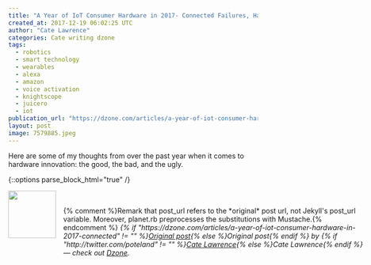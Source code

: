 ```yaml
---
title: "A Year of IoT Consumer Hardware in 2017- Connected Failures, Hacking, and..."
created_at: 2017-12-19 06:02:25 UTC
author: "Cate Lawrence"
categories: Cate writing dzone
tags: 
  - robotics
  - smart technology
  - wearables
  - alexa
  - amazon
  - voice activation
  - knightscope
  - juicero
  - iot
publication_url: "https://dzone.com/articles/a-year-of-iot-consumer-hardware-in-2017-connected"
layout: post
image: 7579885.jpeg
---
```

Here are some of my thoughts from over the past year when it comes to hardware innovation: the good, the bad, and the ugly.


{::options parse_block_html="true" /}
<div class="author">
   <img src="http://www.rss-specifications.com/rss-spec-rss.gif" style="width: 96px; height: 96;">
   <span style="position: absolute; padding: 32px 15px;">{% comment %}Remark that post_url refers to the *original* post url, not Jekyll's post_url variable. Moreover, planet.rb preprocesses the substitutions with Mustache.{% endcomment %}
      <i>{% if "https://dzone.com/articles/a-year-of-iot-consumer-hardware-in-2017-connected" != "" %}<a href="https://dzone.com/articles/a-year-of-iot-consumer-hardware-in-2017-connected">Original post</a>{% else %}Original post{% endif %} by {% if "http://twitter.com/poteland" != "" %}<a href="http://twitter.com/poteland">Cate Lawrence</a>{% else %}Cate Lawrence{% endif %} &mdash; check out <a href="https://dzone.com">Dzone</a>.</i>
  </span>
</div>
